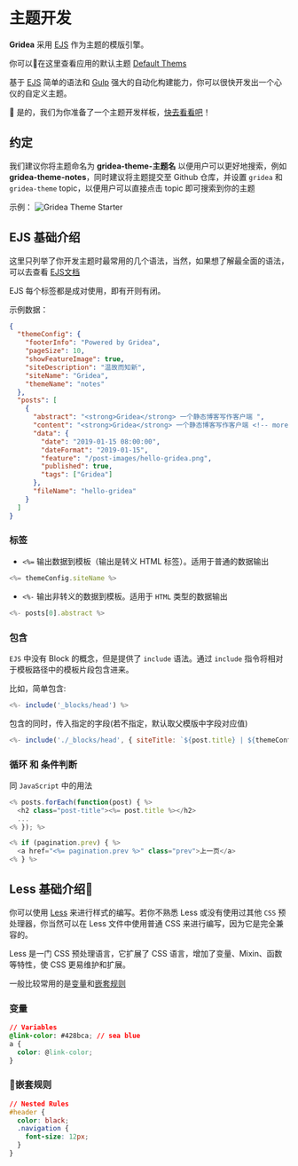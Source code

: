 # 主题开发

**Gridea** 采用 [EJS](https://ejs.bootcss.com/) 作为主题的模版引擎。

你可以在这里查看应用的默认主题 [Default Thems](https://github.com/getgridea/gridea/tree/master/public/default-files/themes)

基于 [EJS](https://ejs.bootcss.com/) 简单的语法和 [Gulp](https://www.gulpjs.com.cn/) 强大的自动化构建能力，你可以很快开发出一个心仪的自定义主题。

🎉 是的，我们为你准备了一个主题开发样板，[快去看看吧](https://github.com/getgridea/gridea-theme-starter)！

## 约定

我们建议你将主题命名为 **gridea-theme-主题名** 以便用户可以更好地搜索，例如 **gridea-theme-notes**，同时建议将主题提交至 Github 仓库，并设置 `gridea` 和 `gridea-theme` topic，以便用户可以直接点击 topic 即可搜索到你的主题

示例：
![Gridea Theme Starter](/gridea-theme-starter.png)

## EJS 基础介绍

这里只列举了你开发主题时最常用的几个语法，当然，如果想了解最全面的语法，可以去查看 [EJS文档](https://ejs.bootcss.com/)

EJS 每个标签都是成对使用，即有开则有闭。

示例数据：
``` JSON
{
  "themeConfig": {
    "footerInfo": "Powered by Gridea",
    "pageSize": 10,
    "showFeatureImage": true,
    "siteDescription": "温故而知新",
    "siteName": "Gridea",
    "themeName": "notes"
  },
  "posts": [
    {
      "abstract": "<strong>Gridea</strong> 一个静态博客写作客户端 ",
      "content": "<strong>Gridea</strong> 一个静态博客写作客户端 <!-- more -->↵↵👏 欢迎使用 <strong>Gridea</strong> ！",
      "data": {
        "date": "2019-01-15 08:00:00",
        "dateFormat": "2019-01-15",
        "feature": "/post-images/hello-gridea.png",
        "published": true,
        "tags": ["Gridea"]
      },
      "fileName": "hello-gridea"
    }
  ]
}
```
### 标签
- `<%=` 输出数据到模板（输出是转义 HTML 标签）。适用于普通的数据输出

``` javascript
<%= themeConfig.siteName %>
```

- `<%-` 输出非转义的数据到模板。适用于 `HTML` 类型的数据输出

``` javascript
<%- posts[0].abstract %>
```

### 包含

`EJS` 中没有 Block 的概念，但是提供了 `include` 语法。通过 `include` 指令将相对于模板路径中的模板片段包含进来。

比如，简单包含:
``` javascript
<%- include('_blocks/head') %>
```

包含的同时，传入指定的字段(若不指定，默认取父模版中字段对应值)
``` javascript
<%- include('./_blocks/head', { siteTitle: `${post.title} | ${themeConfig.siteName}` }) %>
```

### 循环 和 条件判断
同 `JavaScript` 中的用法
``` javascript
<% posts.forEach(function(post) { %>
  <h2 class="post-title"><%= post.title %></h2>
  ...
<% }); %>

<% if (pagination.prev) { %>
  <a href="<%= pagination.prev %>" class="prev">上一页</a>
<% } %>
```

## Less 基础介绍
你可以使用 [Less](http://lesscss.cn/) 来进行样式的编写。若你不熟悉 Less 或没有使用过其他 `CSS` 预处理器，你当然可以在 Less 文件中使用普通 CSS 来进行编写，因为它是完全兼容的。

Less 是一门 CSS 预处理语言，它扩展了 CSS 语言，增加了变量、Mixin、函数等特性，使 CSS 更易维护和扩展。

一般比较常用的是[变量](http://lesscss.cn/features/#variables-feature)和[嵌套规则](http://lesscss.cn/features/#features-overview-feature-nested-rules)

### 变量
``` css
// Variables
@link-color: #428bca; // sea blue
a {
  color: @link-color;
}
```
### 嵌套规则
``` css
// Nested Rules
#header {
  color: black;
  .navigation {
    font-size: 12px;
  }
}
```

